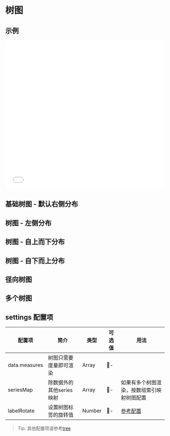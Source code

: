 # 树图

## 示例

<iframe width="100%" height="470" src="//jsfiddle.net/vecharts/cuLhs0v8/embedded/result,html,js/?bodyColor=fff" allowfullscreen="allowfullscreen" frameborder="0"></iframe>

## 基础树图 - 默认右侧分布

<vuep template="#basicTree" :options="{ theme: 'vue', lineNumbers: false }"></vuep>

<script v-pre type="text/x-template" id="basicTree">
<template>
  <ve-tree-chart :data="chartData" />
</template>

<script>
  const treeData = {
    name: '一级分类',
    children: [{
      name: '分类 1',
      value: 560
    }, {
      name: '分类 2',
      value: 500
    }, {
      name: '分类 3',
      value: 300
    }, {
      name: '分类 4',
      value: 150
    }, {
      name: '分类 5',
      value: 115
    }, {
      name: '分类 6',
      value: 95
    }, {
      name: '分类 7',
      value: 90
    }, {
      name: '分类 8',
      value: 75
    }, {
      name: '分类 9',
      value: 66
    }, {
      name: '分类 10',
      value: 52
    }]
  }
  module.exports = {
    created () {
      this.chartData = {
        measures: [{
          name: 'TreeOne',
          value: treeData
        }]
      }
    }
  }
</script>

## 树图 - 左侧分布

<vuep template="#rlTree" :options="{ theme: 'vue', lineNumbers: false }"></vuep>

<script v-pre type="text/x-template" id="rlTree">
<template>
  <ve-tree-chart :data="chartData" :settings="chartSettings" />
</template>

<script>
  const treeData = {
    name: '一级分类',
    children: [{
      name: '分类 1',
      value: 560
    }, {
      name: '分类 2',
      value: 500
    }, {
      name: '分类 3',
      value: 300
    }, {
      name: '分类 4',
      value: 150
    }, {
      name: '分类 5',
      value: 115
    }, {
      name: '分类 6',
      value: 95
    }, {
      name: '分类 7',
      value: 90
    }, {
      name: '分类 8',
      value: 75
    }, {
      name: '分类 9',
      value: 66
    }, {
      name: '分类 10',
      value: 52
    }]
  }
  module.exports = {
    created () {
      this.chartData = {
        measures: [{
          name: 'TreeOne',
          value: treeData
        }]
      }
      this.chartSettings = {
        seriesMap: [{
          orient: 'RL'
        }]
      }
    }
  }
</script>

## 树图 - 自上而下分布

<vuep template="#tbTree" :options="{ theme: 'vue', lineNumbers: false }"></vuep>

<script v-pre type="text/x-template" id="tbTree">
<template>
  <ve-tree-chart :data="chartData" :settings="chartSettings" />
</template>

<script>
  const treeData = {
    name: '一级分类',
    children: [{
      name: '分类 1',
      value: 560
    }, {
      name: '分类 2',
      value: 500
    }, {
      name: '分类 3',
      value: 300
    }, {
      name: '分类 4',
      value: 150
    }, {
      name: '分类 5',
      value: 115
    }, {
      name: '分类 6',
      value: 95
    }, {
      name: '分类 7',
      value: 90
    }, {
      name: '分类 8',
      value: 75
    }, {
      name: '分类 9',
      value: 66
    }, {
      name: '分类 10',
      value: 52
    }]
  }
  module.exports = {
    created () {
      this.chartData = {
        measures: [{
          value: treeData
        }]
      }
      this.chartSettings = {
        seriesMap: [{
          orient: 'TB'
        }]
      }
    }
  }
</script>

## 树图 - 自下而上分布

<vuep template="#btTree" :options="{ theme: 'vue', lineNumbers: false }"></vuep>

<script v-pre type="text/x-template" id="btTree">
<template>
  <ve-tree-chart :data="chartData" :legend-visible="legendVisiable" :settings="chartSettings" />
</template>

<script>
  const treeData = {
    name: '一级分类',
    children: [{
      name: '分类 1',
      value: 560
    }, {
      name: '分类 2',
      value: 500
    }, {
      name: '分类 3',
      value: 300
    }, {
      name: '分类 4',
      value: 150
    }, {
      name: '分类 5',
      value: 115
    }, {
      name: '分类 6',
      value: 95
    }, {
      name: '分类 7',
      value: 90
    }, {
      name: '分类 8',
      value: 75
    }, {
      name: '分类 9',
      value: 66
    }, {
      name: '分类 10',
      value: 52
    }]
  }
  module.exports = {
    created () {
      this.legendVisiable = false
      this.chartData = {
        measures: [{
          name: 'TreeOne',
          value: treeData
        }]
      }
      this.chartSettings = {
        seriesMap: [{
          orient: 'BT'
        }],
        labelRotate: 90
      }
    }
  }
</script>

## 径向树图

<vuep template="#radialTree" :options="{ theme: 'vue', lineNumbers: false }"></vuep>

<script v-pre type="text/x-template" id="radialTree">
<template>
  <ve-tree-chart :data="chartData" :settings="chartSettings" />
</template>

<script>
  const treeData = {
    name: '一级分类',
    children: [{
      name: '分类 1',
      value: 560
    }, {
      name: '分类 2',
      value: 500
    }, {
      name: '分类 3',
      value: 300
    }, {
      name: '分类 4',
      value: 150
    }, {
      name: '分类 5',
      value: 115
    }, {
      name: '分类 6',
      value: 95
    }, {
      name: '分类 7',
      value: 90
    }, {
      name: '分类 8',
      value: 75
    }, {
      name: '分类 9',
      value: 66
    }, {
      name: '分类 10',
      value: 52
    }]
  }
  module.exports = {
    created () {
      this.legendVisiable = false
      this.chartData = {
        measures: [{
          name: 'TreeOne',
          value: treeData
        }]
      }
      this.chartSettings = {
        seriesMap: [{
          layout: 'radial'
        }]
      }
    }
  }
</script>

## 多个树图

<vuep template="#multipleTrees" :options="{ theme: 'vue', lineNumbers: false }"></vuep>

<script v-pre type="text/x-template" id="multipleTrees">
<template>
  <ve-tree-chart :data="chartData" :settings="chartSettings" />
</template>

<script>
  const treeData1 = {
    name: '一级分类',
    children: [{
      name: '分类 1',
      value: 560
    }, {
      name: '分类 2',
      value: 500
    }, {
      name: '分类 3',
      value: 300
    }, {
      name: '分类 4',
      value: 150
    }, {
      name: '分类 5',
      value: 115
    }]
  }
  const treeData2 = {
    name: '终端',
    children: [{
      name: 'App',
      value: 40000
    }, {
      name: 'PC',
      value: 27800
    }, {
      name: '微信',
      value: 22000
    }, {
      name: '小程序',
      value: 20200
    }, {
      name: '手Q',
      value: 15600
    }]
  }
  module.exports = {
    created () {
      this.legendVisiable = false
      this.chartData = {
        measures: [{
          name: 'TreeOne',
          value: treeData1
        }, {
          name: 'TreeTwo',
          value: treeData2
        }]
      }
      this.chartSettings = {
        seriesMap: [{
          top: '5%',
          left: '12%',
          bottom: '2%',
          right: '60%'
        }, {
          top: '20%',
          left: '60%',
          bottom: '18%',
          right: '18%'
        }]
      }
    }
  }
</script>

## settings 配置项

| 配置项 | 简介 | 类型 | 可选值 | 用法 |
| --- | --- | --- | --- | --- |
| data.measures | 树图只需要度量即可渲染 | Array | - | |
| seriesMap | 除数据外的其他series映射 | Array | - | 如果有多个树图渲染，按数组索引映射树图配置 |
| labelRotate | 设置树图标签的旋转值 | Number | - | [参考配置](https://echarts.apache.org/zh/option.html#series-tree.label.rotate) |

> Tip: 其他配置项请参考[tree](https://echarts.apache.org/zh/option.html#series-tree)
